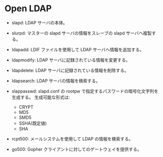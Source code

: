 # Open LDAP

* slapd: LDAP サーバの本体。
* slurpd: マスターの slapd サーバの情報をスレーブの slapd サーバへ複製する。
* ldapadd: LDIF ファイルを使用して LDAP サーバへ情報を追加する。
* ldapmodify: LDAP サーバに記録されている情報を変更する。
* ldapdelete: LDAP サーバに記録されている情報を削除する。
* ldapsearch: LDAP サーバの情報を検索する。
* slappasswd: slapd.conf の rootpw で指定するパスワードの暗号化文字列を生成する。
  生成可能な形式は:
  * CRYPT
  * MD5
  * SMD5
  * SSHA(既定値)
  * SHA

* rcpt500: メールシステムを使用して LDAP の情報を検索する。
* go500: Gopher クライアントに対してのゲートウェイを提供する。

